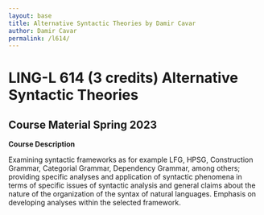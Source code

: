 ```yaml
---
layout: base
title: Alternative Syntactic Theories by Damir Cavar
author: Damir Cavar
permalink: /l614/
---
```

# LING-L 614 (3 credits) Alternative Syntactic Theories

## Course Material Spring 2023

**Course Description**

Examining syntactic frameworks as for example LFG, HPSG, Construction Grammar, Categorial Grammar, Dependency Grammar, among others; providing specific analyses and application of syntactic phenomena in terms of specific issues of syntactic analysis and general claims about the nature of the organization of the syntax of natural languages. Emphasis on developing analyses within the selected framework.

